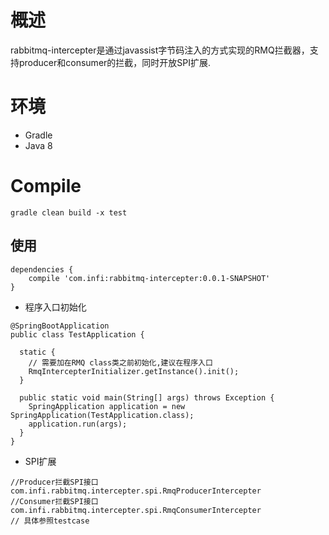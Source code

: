 # 概述
rabbitmq-intercepter是通过javassist字节码注入的方式实现的RMQ拦截器，支持producer和consumer的拦截，同时开放SPI扩展.
# 环境
 - Gradle
 - Java 8
# Compile
```
gradle clean build -x test
```
## 使用
```
dependencies {
    compile 'com.infi:rabbitmq-intercepter:0.0.1-SNAPSHOT'
}
```
* 程序入口初始化
```
@SpringBootApplication
public class TestApplication {

  static {
  	// 需要加在RMQ class类之前初始化,建议在程序入口
    RmqIntercepterInitializer.getInstance().init();
  }

  public static void main(String[] args) throws Exception {
    SpringApplication application = new SpringApplication(TestApplication.class);
    application.run(args);
  }
}
```
* SPI扩展
```
//Producer拦截SPI接口
com.infi.rabbitmq.intercepter.spi.RmqProducerIntercepter
//Consumer拦截SPI接口
com.infi.rabbitmq.intercepter.spi.RmqConsumerIntercepter
// 具体参照testcase
```
